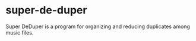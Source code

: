 # super-de-duper
Super DeDuper is a program for organizing and reducing duplicates among music files.
